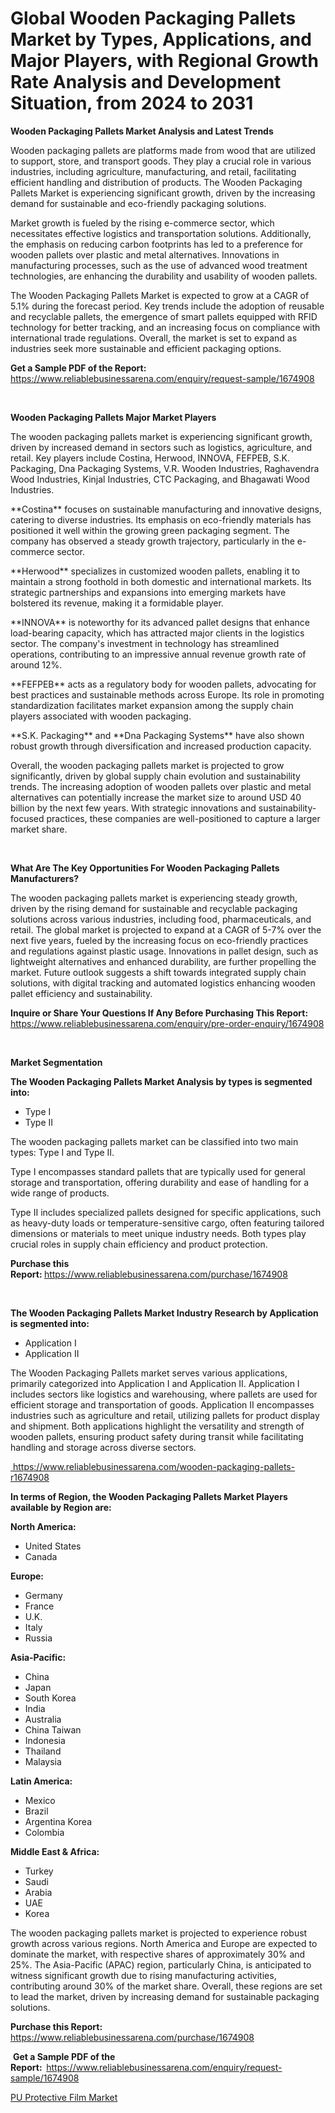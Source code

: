 <p><h1>Global Wooden Packaging Pallets Market by Types, Applications, and Major Players, with Regional Growth Rate Analysis and Development Situation, from 2024 to 2031</h1></p><p><strong>Wooden Packaging Pallets Market Analysis and Latest Trends</strong></p>
<p><p>Wooden packaging pallets are platforms made from wood that are utilized to support, store, and transport goods. They play a crucial role in various industries, including agriculture, manufacturing, and retail, facilitating efficient handling and distribution of products. The Wooden Packaging Pallets Market is experiencing significant growth, driven by the increasing demand for sustainable and eco-friendly packaging solutions.</p><p>Market growth is fueled by the rising e-commerce sector, which necessitates effective logistics and transportation solutions. Additionally, the emphasis on reducing carbon footprints has led to a preference for wooden pallets over plastic and metal alternatives. Innovations in manufacturing processes, such as the use of advanced wood treatment technologies, are enhancing the durability and usability of wooden pallets.</p><p>The Wooden Packaging Pallets Market is expected to grow at a CAGR of 5.1% during the forecast period. Key trends include the adoption of reusable and recyclable pallets, the emergence of smart pallets equipped with RFID technology for better tracking, and an increasing focus on compliance with international trade regulations. Overall, the market is set to expand as industries seek more sustainable and efficient packaging options.</p></p>
<p><strong>Get a Sample PDF of the Report:&nbsp;</strong> <a href="https://www.reliablebusinessarena.com/enquiry/request-sample/1674908?utm_campaign=1841&utm_medium=2&utm_source=Github&utm_content=ia&utm_term=28122024&utm_id=wooden-packaging-pallets">https://www.reliablebusinessarena.com/enquiry/request-sample/1674908</a></p>
<p>&nbsp;</p>
<p><strong>Wooden Packaging Pallets Major Market Players</strong></p>
<p><p>The wooden packaging pallets market is experiencing significant growth, driven by increased demand in sectors such as logistics, agriculture, and retail. Key players include Costina, Herwood, INNOVA, FEFPEB, S.K. Packaging, Dna Packaging Systems, V.R. Wooden Industries, Raghavendra Wood Industries, Kinjal Industries, CTC Packaging, and Bhagawati Wood Industries.</p><p>**Costina** focuses on sustainable manufacturing and innovative designs, catering to diverse industries. Its emphasis on eco-friendly materials has positioned it well within the growing green packaging segment. The company has observed a steady growth trajectory, particularly in the e-commerce sector. </p><p>**Herwood** specializes in customized wooden pallets, enabling it to maintain a strong foothold in both domestic and international markets. Its strategic partnerships and expansions into emerging markets have bolstered its revenue, making it a formidable player.</p><p>**INNOVA** is noteworthy for its advanced pallet designs that enhance load-bearing capacity, which has attracted major clients in the logistics sector. The company's investment in technology has streamlined operations, contributing to an impressive annual revenue growth rate of around 12%.</p><p>**FEFPEB** acts as a regulatory body for wooden pallets, advocating for best practices and sustainable methods across Europe. Its role in promoting standardization facilitates market expansion among the supply chain players associated with wooden packaging.</p><p>**S.K. Packaging** and **Dna Packaging Systems** have also shown robust growth through diversification and increased production capacity.</p><p>Overall, the wooden packaging pallets market is projected to grow significantly, driven by global supply chain evolution and sustainability trends. The increasing adoption of wooden pallets over plastic and metal alternatives can potentially increase the market size to around USD 40 billion by the next few years. With strategic innovations and sustainability-focused practices, these companies are well-positioned to capture a larger market share.</p></p>
<p>&nbsp;</p>
<p><strong>What Are The Key Opportunities For Wooden Packaging Pallets Manufacturers?</strong></p>
<p><p>The wooden packaging pallets market is experiencing steady growth, driven by the rising demand for sustainable and recyclable packaging solutions across various industries, including food, pharmaceuticals, and retail. The global market is projected to expand at a CAGR of 5-7% over the next five years, fueled by the increasing focus on eco-friendly practices and regulations against plastic usage. Innovations in pallet design, such as lightweight alternatives and enhanced durability, are further propelling the market. Future outlook suggests a shift towards integrated supply chain solutions, with digital tracking and automated logistics enhancing wooden pallet efficiency and sustainability.</p></p>
<p><strong>Inquire or Share Your Questions If Any Before Purchasing This Report:</strong> <a href="https://www.reliablebusinessarena.com/enquiry/pre-order-enquiry/1674908?utm_campaign=1841&utm_medium=2&utm_source=Github&utm_content=ia&utm_term=28122024&utm_id=wooden-packaging-pallets">https://www.reliablebusinessarena.com/enquiry/pre-order-enquiry/1674908</a></p>
<p>&nbsp;</p>
<p><strong>Market Segmentation</strong></p>
<p><strong>The Wooden Packaging Pallets Market Analysis by types is segmented into:</strong></p>
<p><ul><li>Type I</li><li>Type II</li></ul></p>
<p><p>The wooden packaging pallets market can be classified into two main types: Type I and Type II. </p><p>Type I encompasses standard pallets that are typically used for general storage and transportation, offering durability and ease of handling for a wide range of products. </p><p>Type II includes specialized pallets designed for specific applications, such as heavy-duty loads or temperature-sensitive cargo, often featuring tailored dimensions or materials to meet unique industry needs. Both types play crucial roles in supply chain efficiency and product protection.</p></p>
<p><strong>Purchase this Report:&nbsp;</strong><a href="https://www.reliablebusinessarena.com/purchase/1674908?utm_campaign=1841&utm_medium=2&utm_source=Github&utm_content=ia&utm_term=28122024&utm_id=wooden-packaging-pallets">https://www.reliablebusinessarena.com/purchase/1674908</a></p>
<p>&nbsp;</p>
<p><strong>The Wooden Packaging Pallets Market Industry Research by Application is segmented into:</strong></p>
<p><ul><li>Application I</li><li>Application II</li></ul></p>
<p><p>The Wooden Packaging Pallets market serves various applications, primarily categorized into Application I and Application II. Application I includes sectors like logistics and warehousing, where pallets are used for efficient storage and transportation of goods. Application II encompasses industries such as agriculture and retail, utilizing pallets for product display and shipment. Both applications highlight the versatility and strength of wooden pallets, ensuring product safety during transit while facilitating handling and storage across diverse sectors.</p></p>
<p><a href="https://www.reliablebusinessarena.com/wooden-packaging-pallets-r1674908?utm_campaign=1841&utm_medium=2&utm_source=Github&utm_content=ia&utm_term=28122024&utm_id=wooden-packaging-pallets">&nbsp;https://www.reliablebusinessarena.com/wooden-packaging-pallets-r1674908</a></p>
<p><strong>In terms of Region, the Wooden Packaging Pallets Market Players available by Region are:</strong></p>
<p>
    <p> <strong> North America: </strong>
        <ul>
            <li>United States</li>
            <li>Canada</li>
        </ul>
        </p> 
    <p> <strong> Europe: </strong>
        <ul>
            <li>Germany</li>
            <li>France</li>
            <li>U.K.</li>
            <li>Italy</li>
            <li>Russia</li>
        </ul>
        </p> 
    <p> <strong> Asia-Pacific: </strong>
        <ul>
            <li>China</li>
            <li>Japan</li>
            <li>South Korea</li>
            <li>India</li>
            <li>Australia</li>
            <li>China Taiwan</li>
            <li>Indonesia</li>
            <li>Thailand</li>
            <li>Malaysia</li>
        </ul>
        </p> 
    <p> <strong> Latin America: </strong>
        <ul>
            <li>Mexico</li>
            <li>Brazil</li>
            <li>Argentina Korea</li>
            <li>Colombia</li>
        </ul>
        </p> 
    <p> <strong> Middle East & Africa: </strong>
        <ul>
            <li>Turkey</li>
            <li>Saudi</li>
            <li>Arabia</li>
            <li>UAE</li>
            <li>Korea</li>
        </ul>
    </p>
    </p>
<p><p>The wooden packaging pallets market is projected to experience robust growth across various regions. North America and Europe are expected to dominate the market, with respective shares of approximately 30% and 25%. The Asia-Pacific (APAC) region, particularly China, is anticipated to witness significant growth due to rising manufacturing activities, contributing around 30% of the market share. Overall, these regions are set to lead the market, driven by increasing demand for sustainable packaging solutions.</p></p>
<p><strong>Purchase this Report: </strong><a href="https://www.reliablebusinessarena.com/purchase/1674908?utm_campaign=1841&utm_medium=2&utm_source=Github&utm_content=ia&utm_term=28122024&utm_id=wooden-packaging-pallets">https://www.reliablebusinessarena.com/purchase/1674908</a></p>
<p>&nbsp;<strong>Get a Sample PDF of the Report:&nbsp;&nbsp;</strong><a href="https://www.reliablebusinessarena.com/enquiry/request-sample/1674908?utm_campaign=1841&utm_medium=2&utm_source=Github&utm_content=ia&utm_term=28122024&utm_id=wooden-packaging-pallets">https://www.reliablebusinessarena.com/enquiry/request-sample/1674908</a></p>
<p><strong></strong></p>
<p><p><a href="https://github.com/julyju69/Market-Research-Report-List-5/blob/main/pu-protective-film-market.md?utm_campaign=1841&utm_medium=2&utm_source=Github&utm_content=ia&utm_term=28122024&utm_id=wooden-packaging-pallets">PU Protective Film Market</a></p></p>